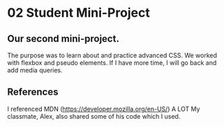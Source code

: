 # 02 Student Mini-Project

## Our second mini-project. 

The purpose was to learn about and practice advanced CSS. We worked with flexbox and pseudo elements. If I have more time, I will go back and add media queries. 

## References

I referenced MDN (https://developer.mozilla.org/en-US/) A LOT
My classmate, Alex, also shared some of his code which I used. 
